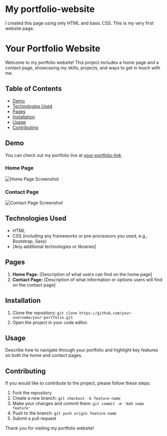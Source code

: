 # My portfolio-website
I created this page using only HTML and basic CSS. This is my very first website page.
# Your Portfolio Website

Welcome to my portfolio website! This project includes a home page and a contact page, showcasing my skills, projects, and ways to get in touch with me.

## Table of Contents

- [Demo](#demo)
- [Technologies Used](#technologies-used)
- [Pages](#pages)
- [Installation](#installation)
- [Usage](#usage)
- [Contributing](#contributing)

## Demo

You can check out my portfolio live at [your-portfolio-link](http://your-portfolio-link.com).

### Home Page

![Home Page Screenshot](home-screenshot.png)

### Contact Page

![Contact Page Screenshot](contact-screenshot.png)

## Technologies Used

- HTML
- CSS (including any frameworks or pre-processors you used, e.g., Bootstrap, Sass)
- [Any additional technologies or libraries]

## Pages

1. **Home Page:** [Description of what users can find on the home page]
2. **Contact Page:** [Description of what information or options users will find on the contact page]

## Installation

1. Clone the repository: `git clone https://github.com/your-username/your-portfolio.git`
2. Open the project in your code editor.

## Usage

Describe how to navigate through your portfolio and highlight key features on both the home and contact pages.

## Contributing

If you would like to contribute to the project, please follow these steps:

1. Fork the repository
2. Create a new branch: `git checkout -b feature-name`
3. Make your changes and commit them: `git commit -m 'Add some feature'`
4. Push to the branch: `git push origin feature-name`
5. Submit a pull request

Thank you for visiting my portfolio website!
